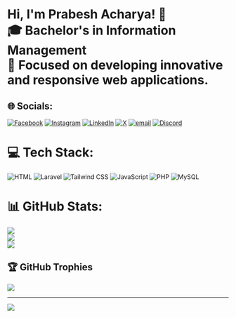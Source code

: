# Hi, I'm Prabesh Acharya! 👋  <br>🎓 Bachelor's in Information Management  <br>🎯 Focused on developing innovative and responsive web applications.<br>


## 🌐 Socials:
[![Facebook](https://img.shields.io/badge/Facebook-%231877F2.svg?logo=Facebook&logoColor=white)](https://facebook.com/prabesh.ach) [![Instagram](https://img.shields.io/badge/Instagram-%23E4405F.svg?logo=Instagram&logoColor=white)](https://instagram.com/prabesh_ach) [![LinkedIn](https://img.shields.io/badge/LinkedIn-%230077B5.svg?logo=linkedin&logoColor=white)](https://linkedin.com/in/prabesh_ach) [![X](https://img.shields.io/badge/X-black.svg?logo=X&logoColor=white)](https://x.com/PrabeshAch33319) [![email](https://img.shields.io/badge/Email-D14836?logo=gmail&logoColor=white)](mailto:praveshach1032@gmail.com) [![Discord](https://img.shields.io/badge/Discord-%237289DA.svg?logo=discord&logoColor=white)](https://discord.gg/https://discord.gg/deSVGKtV) 

# 💻 Tech Stack:


 ![HTML](https://img.shields.io/badge/html5-%23E34F26.svg?style=flat&logo=html5&logoColor=white) ![Laravel](https://img.shields.io/badge/laravel-%23FF2D20.svg?style=flat&logo=laravel&logoColor=white) ![Tailwind CSS](https://img.shields.io/badge/tailwindcss-%2338B2AC.svg?style=flat&logo=tailwind-css&logoColor=white)  ![JavaScript](https://img.shields.io/badge/javascript-%23F7DF1E.svg?style=flat&logo=javascript&logoColor=black) ![PHP](https://img.shields.io/badge/php-%23777BB4.svg?style=flat&logo=php&logoColor=white) ![MySQL](https://img.shields.io/badge/mysql-4479A1.svg?style=flat&logo=mysql&logoColor=white) 
# 📊 GitHub Stats:
![](https://github-readme-stats.vercel.app/api?username=prabesh1032&theme=blue-green&hide_border=false&include_all_commits=true&count_private=true)<br/>
![](https://github-readme-streak-stats.herokuapp.com/?user=prabesh1032&theme=blue-green&hide_border=false)<br/>
![](https://github-readme-stats.vercel.app/api/top-langs/?username=prabesh1032&theme=blue-green&hide_border=false&include_all_commits=true&count_private=true&layout=compact)

## 🏆 GitHub Trophies
![](https://github-profile-trophy.vercel.app/?username=prabesh1032&theme=radical&no-frame=false&no-bg=true&margin-w=4)

---
[![](https://visitcount.itsvg.in/api?id=prabesh1032&icon=0&color=0)](https://visitcount.itsvg.in)

<!-- Proudly created with GPRM ( https://gprm.itsvg.in ) -->

